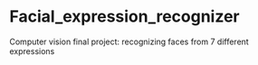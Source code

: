 # Facial_expression_recognizer
Computer vision final project: recognizing faces from 7 different expressions
